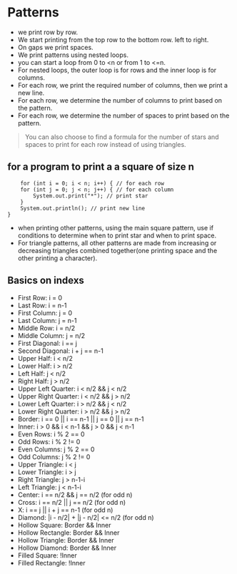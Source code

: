 # Patterns

- we print row by row.
- We start printing from the top row to the bottom row. left to right.
- On gaps we print spaces.
- We print patterns using nested loops.
- you can start a loop from 0 to <n or from 1 to <=n.
- For nested loops, the outer loop is for rows and the inner loop is for columns.
- For each row, we print the required number of columns, then we print a new line.
- For each row, we determine the number of columns to print based on the pattern.
- For each row, we determine the number of spaces to print based on the pattern.
> You can also choose to find a formula for the number of stars and spaces to print for each row instead of using triangles.

## for a program to print a a square of size n

```
    for (int i = 0; i < n; i++) { // for each row
    for (int j = 0; j < n; j++) { // for each column
        System.out.print("*"); // print star
    }
    System.out.println(); // print new line
}
```
- when printing other patterns, using the main square pattern, use if conditions to determine when to print star and when to print space.
- For triangle patterns, all other patterns are made from increasing or decreasing triangles combined together(one printing space and the other printing a character).

## Basics on indexs

- First Row: i = 0
- Last Row: i = n-1
- First Column: j = 0
- Last Column: j = n-1
- Middle Row: i = n/2
- Middle Column: j = n/2
- First Diagonal: i == j
- Second Diagonal: i + j == n-1
- Upper Half: i < n/2
- Lower Half: i > n/2
- Left Half: j < n/2
- Right Half: j > n/2
- Upper Left Quarter: i < n/2 && j < n/2
- Upper Right Quarter: i < n/2 && j > n/2
- Lower Left Quarter: i > n/2 && j < n/2
- Lower Right Quarter: i > n/2 && j > n/2
- Border: i == 0 || i == n-1 || j == 0 || j == n-1
- Inner: i > 0 && i < n-1 && j > 0 && j < n-1
- Even Rows: i % 2 == 0
- Odd Rows: i % 2 != 0
- Even Columns: j % 2 == 0
- Odd Columns: j % 2 != 0
- Upper Triangle: i < j
- Lower Triangle: i > j
- Right Triangle: j > n-1-i
- Left Triangle: j < n-1-i
- Center: i == n/2 && j == n/2 (for odd n)
- Cross: i == n/2 || j == n/2 (for odd n)
- X: i == j || i + j == n-1 (for odd n)
- Diamond: |i - n/2| + |j - n/2| <= n/2 (for odd n)
- Hollow Square: Border && Inner
- Hollow Rectangle: Border && Inner
- Hollow Triangle: Border && Inner
- Hollow Diamond: Border && Inner
- Filled Square: !Inner
- Filled Rectangle: !Inner